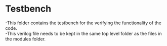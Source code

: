 # Testbench
-This folder contains the testbench for the verifying the functionality of the code.<br>
-This verilog file needs to be kept in the same top level folder as the files in the modules folder.
